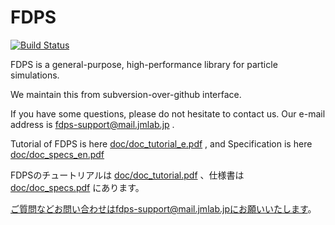 # FDPS

[![Build Status](https://travis-ci.org/FDPS/FDPS.svg?branch=master)](https://travis-ci.org/FDPS/FDPS)

FDPS is a general-purpose, high-performance library for particle
simulations.

We maintain this from subversion-over-github interface.

If you have some questions, please do not hesitate to contact us. Our
e-mail address is fdps-support@mail.jmlab.jp .

Tutorial of FDPS is here
[doc/doc_tutorial_e.pdf](https://github.com/FDPS/FDPS/blob/master/doc/doc_tutorial_e.pdf?raw=true)
, and Specification is here
[doc/doc_specs_en.pdf](https://github.com/FDPS/FDPS/blob/master/doc/doc_specs_en.pdf?raw=true)

FDPSのチュートリアルは
[doc/doc_tutorial.pdf](https://github.com/FDPS/FDPS/blob/master/doc/doc_tutorial.pdf?raw=true)
、仕様書は
[doc/doc_specs.pdf](https://github.com/FDPS/FDPS/blob/master/doc/doc_specs.pdf?raw=true)
にあります。

ご質問などお問い合わせはfdps-support@mail.jmlab.jpにお願いいたします。


